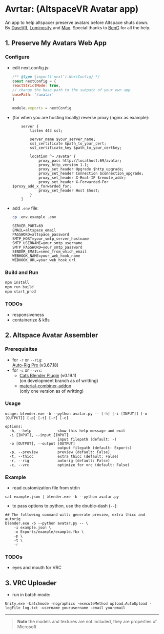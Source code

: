 # Avrtar: (AltspaceVR Avatar app)
An app to help altspacer preserve avatars before Altspace shuts down.  
By [DaveVR](https://discord.com/users/425958565812109342), [Luminosity](https://discord.com/users/508212993574567958) and [Max](https://discord.com/users/548094385750016000). Special thanks to [BenG](https://discord.com/users/321369881989611522) for all the help.

## 1. Preserve My Avatars Web App
### Configure
- edit next.config.js:
    ```js
    /** @type {import('next').NextConfig} */
    const nextConfig = {
    reactStrictMode: true,
    // change the base path to the subpath of your own app
    basePath: '/avatar'
    }

    module.exports = nextConfig
    ```
- (for when you are hosting locally) reverse proxy (nginx as example):
    ```nginx
        server {
            listen 443 ssl;

            server_name $your_server_name;
            ssl_certificate $path_to_your_cert;
            ssl_certificate_key $path_to_your_certkey;

            location ^~ /avatar {
                proxy_pass http://localhost:69/avatar;
                proxy_http_version 1.1;
                proxy_set_header Upgrade $http_upgrade;
                proxy_set_header Connection $connection_upgrade;
                proxy_set_header X-Real-IP $remote_addr;
                proxy_set_header X-Forwarded-For $proxy_add_x_forwarded_for;
                proxy_set_header Host $host;
            }
        }
    ```
- add `.env` file:
    ```bash
    cp .env.example .env
    ```
    ```
    SERVER_PORT=69
    EMAIL=altspace_email
    PASSWORD=altspace_password
    SMTP_HOST=your_smtp_server_hostname
    SMTP_USERNAME=your_smtp_username
    SMTP_PASSWORD=your_smtp_password
    SENDER_EMAIL=send_from_which_email
    WEBHOOK_NAME=your_web_hook_name
    WEBHOOK_URL=your_web_hook_url
    ```
### Build and Run
```bash
npm install
npm run build
npm start_prod
```

### TODOs
- responsiveness
- containerize & k8s

## 2. Altspace Avatar Assembler

### Prerequisites
- for `-r` or `--rig`:  
[Auto-Rig Pro ](https://blendermarket.com/products/auto-rig-pro)(v3.67.18)
- for `-c` or `--vrc`:
  - [Cats Blender Plugin](https://github.com/absolute-quantum/cats-blender-plugin) (v0.19.1)  
(on development branch as of writting)
  - [material-combiner-addon](https://github.com/Grim-es/material-combiner-addon)  
(only one version as of writting)

### Usage
```
usage: blender.exe -b --python avatar.py -- [-h] [-i [INPUT]] [-o [OUTPUT]] [-p] [-t] [-r] [-c]

options:
  -h, --help            show this help message and exit
  -i [INPUT], --input [INPUT]
                        input filepath (default: -)
  -o [OUTPUT], --output [OUTPUT]
                        output filepath (default: Exports)
  -p, --preview         preview (default: False)
  -t, --thicc           extra thicc (default: False)
  -r, --rig             autorig (default: False)
  -c, --vrc             optimize for vrc (default: False)
```

### Example
- read customization file from stdin
```
cat example.json | blender.exe -b --python avatar.py
```

- to pass options to python, use the double-dash (`--`):
```
## The following command will: generate preview, extra thicc and autorig
blender.exe -b --python avatar.py -- \
    -i example.json \
    -o Exports/example/example.fbx \
    -p \
    -t \
    -r
```

### TODOs
- eyes and mouth for VRC

## 3. VRC Uploader
- run in batch mode:
```
Unity.exe -batchmode -nographics -executeMethod upload.AutoUpload -logFile log.txt -username yourusername -email youremail
```

---
> **Note** the models and textures are not included, they are properties of Microsoft
